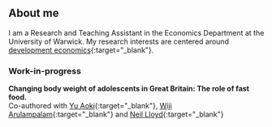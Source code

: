 ## About me
I am a Research and Teaching Assistant in the Economics Department at the University of Warwick. My research interests are centered around [development economics](https://en.wikipedia.org/wiki/Development_economics){:target="_blank"}. 

### Work-in-progress
**Changing body weight of adolescents in Great Britain: The role of fast food.**   
Co-authored with [Yu Aoki](https://www.abdn.ac.uk/business/disciplines/economics/profiles/y.aoki){:target="_blank"}, [Wiji Arulampalam](https://warwick.ac.uk/fac/soc/economics/staff/swarulampalam/){:target="_blank"} and [Neil Lloyd](https://sites.google.com/view/neil-lloyd/home){:target="_blank"}
